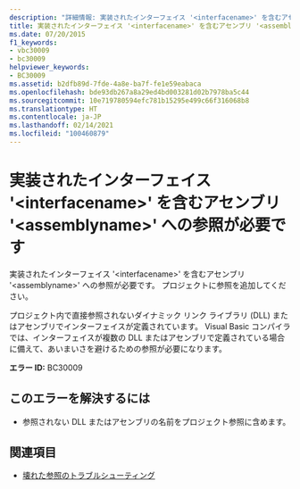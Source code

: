 ```yaml
---
description: "詳細情報: 実装されたインターフェイス '<interfacename>' を含むアセンブリ '<assemblyname>' への参照が必要です"
title: 実装されたインターフェイス '<interfacename>' を含むアセンブリ '<assemblyname>' への参照が必要です
ms.date: 07/20/2015
f1_keywords:
- vbc30009
- bc30009
helpviewer_keywords:
- BC30009
ms.assetid: b2dfb89d-7fde-4a8e-ba7f-fe1e59eabaca
ms.openlocfilehash: bde93db267a8a29ed4bd003281d02b7978ba5c44
ms.sourcegitcommit: 10e719780594efc781b15295e499c66f316068b8
ms.translationtype: HT
ms.contentlocale: ja-JP
ms.lasthandoff: 02/14/2021
ms.locfileid: "100460879"
---
```

# <a name="reference-required-to-assembly-assemblyname-containing-the-implemented-interface-interfacename"></a>実装されたインターフェイス '\<interfacename>' を含むアセンブリ '\<assemblyname>' への参照が必要です

実装されたインターフェイス '\<interfacename>' を含むアセンブリ '\<assemblyname>' への参照が必要です。 プロジェクトに参照を追加してください。  
  
 プロジェクト内で直接参照されないダイナミック リンク ライブラリ (DLL) またはアセンブリでインターフェイスが定義されています。 Visual Basic コンパイラでは、インターフェイスが複数の DLL またはアセンブリで定義されている場合に備えて、あいまいさを避けるための参照が必要になります。  
  
 **エラー ID:** BC30009  
  
## <a name="to-correct-this-error"></a>このエラーを解決するには  
  
- 参照されない DLL またはアセンブリの名前をプロジェクト参照に含めます。  
  
## <a name="see-also"></a>関連項目

- [壊れた参照のトラブルシューティング](/visualstudio/ide/troubleshooting-broken-references)
